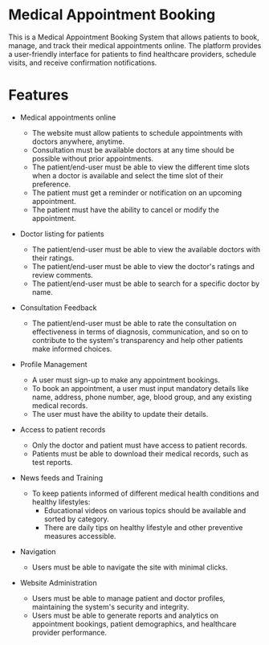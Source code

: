 # Medical Appointment Booking

This is a Medical Appointment Booking System that allows patients to book, manage, and track their medical appointments online. The platform provides a user-friendly interface for patients to find healthcare providers, schedule visits, and receive confirmation notifications.

# Features

* Medical appointments online
    - The website must allow patients to schedule appointments with doctors anywhere, anytime.
    - Consultation must be available doctors at any time should be possible without prior appointments.
    - The patient/end-user must be able to view the different time slots when a doctor is available and select the time slot of their preference.
    - The patient must get a reminder or notification on an upcoming appointment.
    - The patient must have the ability to cancel or modify the appointment.

* Doctor listing for patients
    - The patient/end-user must be able to view the available doctors with their ratings.
    - The patient/end-user must be able to view the doctor's ratings and review comments.
    - The patient/end-user must be able to search for a specific doctor by name.

* Consultation Feedback
    - The patient/end-user must be able to rate the consultation on effectiveness in terms of diagnosis, communication, and so on to contribute to the system's transparency and help other patients make informed choices.

* Profile Management
    - A user must sign-up to make any appointment bookings.
    - To book an appointment, a user must input mandatory details like name, address, phone number, age, blood group, and any existing medical records.
    - The user must have the ability to update their details.

* Access to patient records
    - Only the doctor and patient must have access to patient records.
    - Patients must be able to download their medical records, such as test reports.

* News feeds and Training
    - To keep patients informed of different medical health conditions and healthy lifestyles:
        + Educational videos on various topics should be available and sorted by category.
        + There are daily tips on healthy lifestyle and other preventive measures accessible.

* Navigation
    - Users must be able to navigate the site with minimal clicks.

* Website Administration
    - Users must be able to manage patient and doctor profiles, maintaining the system's security and integrity.
    - Users must be able to generate reports and analytics on appointment bookings, patient demographics, and healthcare provider performance.

